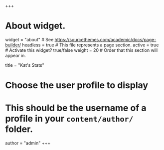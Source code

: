 +++
# About widget.
widget = "about"  # See https://sourcethemes.com/academic/docs/page-builder/
headless = true  # This file represents a page section.
active = true  # Activate this widget? true/false
weight = 20  # Order that this section will appear in.

title = "Kat's Stats"

# Choose the user profile to display
# This should be the username of a profile in your `content/author/` folder.
author = "admin"
+++
